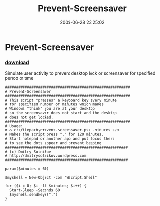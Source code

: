 ﻿---
pid:            1182
poster:         Dmitry Sotnikov
title:          Prevent-Screensaver
date:           2009-06-28 23:25:02
format:         posh
parent:         0
parent:         0

---

# Prevent-Screensaver

### [download](1182.ps1)

Simulate user activity to prevent desktop lock or screensaver for specified period of time

```posh
#########################################################
# Prevent-Screensaver
#########################################################
# This script "presses" a keyboard key every minute
# for specified number of minutes which makes
# Windows "think" you are at your desktop
# so the screensaver does not start and the desktop
# does not get locked. 
#########################################################
# Usage:
# & c:\filepath\Prevent-Screensaver.ps1 -Minutes 120
# Makes the script press "." for 120 minutes.
# Start notepad or another app and put focus there
# to see the dots appear and prevent beeping
########################################################
# (c) Dmitry Sotnikov
# http://dmitrysotnikov.wordpress.com
########################################################

param($minutes = 60)

$myshell = New-Object -com "Wscript.Shell"

for ($i = 0; $i -lt $minutes; $i++) {
  Start-Sleep -Seconds 60
  $myshell.sendkeys(".")
}
```
